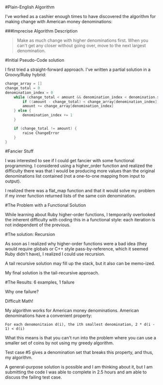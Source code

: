 #Plain-English Algorithm

I've worked as a cashier enough times to have discovered the algorithm for making change with American money denominations:

###Imprecise Algorithm Description
> Make as much change with higher denominations first. When you can't get any closer
without going over, move to the next largest denomination.

#Initial Pseudo-Code solution

I first tried a straight-forward approach. I've written a partial solution in a Groovy/Ruby hybrid:

```groovy
change_array = []
change_total = 0
denomination_index = 0
	while (change_total < amount && denomination_index < denomination.size()) {
		if ((amount - change_total) < change_array[denomination_index]) {
		amount += change_array[denomination_index]
	} else {
		denomination_index += 1
	}

	if (change_total != amount) {
		raise ChangeError
	}
}
```

#Fancier Stuff

I was interested to see if I could get fancier with some functional programming. I considered using a higher_order function and realized the difficulty there was that I would be producing more values than the original denominations list contained (not a one-to-one mapping from input to output).

I realized there was a flat_map function and that it would solve my problem if my inner function returned lists of the same coin denomination.

#The Problem with a Functional Solution

While learning about Ruby higher-order functions, I temporarily overlooked the inherent difficulty with coding this in a functional style: each iteration is not independent of the previous.

#The solution: Recursion

As soon as I realized why higher-order functions were a bad idea (they would require globals or C++ style pass-by-reference, which it seemed Ruby didn't have), I realized I could use recursion.

A tail recursive solution may fill up the stack, but it also can be memo-ized.

My final solution is the tail-recursive approach.

#The Results: 6 examples, 1 failure

Why one failure?

Difficult Math!

My algorithm works for American money denominations. American denominations have a convenient property:

```
For each denomonitaion d(i), the ith smallest denomination, 2 * d(i - 1) < d(i)
```

What this means is that you can't run into the problem where you can use a smaller set of coins by not using my greedy algorithm.

Test case #5 gives a denomination set that breaks this property, and thus, my algorithm.

A general-purpose solution is possible and I am thinking about it, but I am submitting the code I was able to complete in 2.5 hours and am able to discuss the failing test case.
